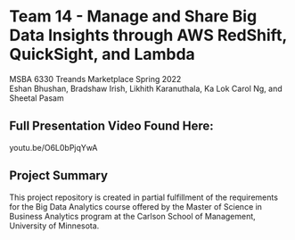 # Team 14 - Manage and Share Big Data Insights through AWS RedShift, QuickSight, and Lambda
MSBA 6330 Treands Marketplace Spring 2022  
Eshan Bhushan, Bradshaw Irish, Likhith Karanuthala, Ka Lok Carol Ng, and Sheetal Pasam

## Full Presentation Video Found Here:
youtu.be/O6L0bPjqYwA 

## Project Summary






This project repository is created in partial fulfillment of the requirements for the Big Data Analytics course offered by the Master of Science in Business Analytics program at the Carlson School of Management, University of Minnesota.
